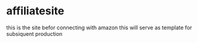 # affiliatesite

this is the site befor connecting with amazon
this will serve as template for subsiquent production
